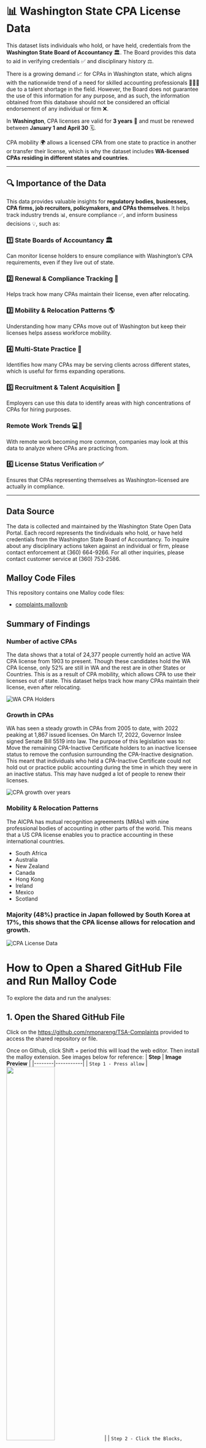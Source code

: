 # 📊 Washington State CPA License Data

This dataset lists individuals who hold, or have held, credentials from the **Washington State Board of Accountancy** 🏛️. The Board provides this data to aid in verifying credentials ✅ and disciplinary history ⚖️.

There is a growing demand 📈 for CPAs in Washington state, which aligns with the nationwide trend of a need for skilled accounting professionals 🧑‍💼💼 due to a talent shortage in the field. However, the Board does not guarantee the use of this information for any purpose, and as such, the information obtained from this database should not be considered an official endorsement of any individual or firm ❌.

In **Washington**, CPA licenses are valid for **3 years** 📅 and must be renewed between **January 1 and April 30** 🗓️.

CPA mobility 🌍 allows a licensed CPA from one state to practice in another or transfer their license, which is why the dataset includes **WA-licensed CPAs residing in different states and countries**.

---

## 🔍 Importance of the Data  

This data provides valuable insights for **regulatory bodies, businesses, CPA firms, job recruiters, policymakers, and CPAs themselves**. It helps track industry trends 📊, ensure compliance ✅, and inform business decisions 💡, such as:

### 1️⃣ **State Boards of Accountancy** 🏛️  
Can monitor license holders to ensure compliance with Washington’s CPA requirements, even if they live out of state.

### 2️⃣ **Renewal & Compliance Tracking** 🔄  
Helps track how many CPAs maintain their license, even after relocating.

### 3️⃣ **Mobility & Relocation Patterns** 🌎  
Understanding how many CPAs move out of Washington but keep their licenses helps assess workforce mobility.

### 4️⃣ **Multi-State Practice** 🏢  
Identifies how many CPAs may be serving clients across different states, which is useful for firms expanding operations.

### 5️⃣ **Recruitment & Talent Acquisition** 🎯  
Employers can use this data to identify areas with high concentrations of CPAs for hiring purposes.

### **Remote Work Trends** 💻🏡  
With remote work becoming more common, companies may look at this data to analyze where CPAs are practicing from.

### 6️⃣ **License Status Verification** ✅  
Ensures that CPAs representing themselves as Washington-licensed are actually in compliance.

---



## Data Source

The data is collected and maintained by the Washington State Open Data Portal. Each record represents the tindividuals who hold, or have held credentials from the Washington State Board of Accountancy. To inquire about any disciplinary actions taken against an individual or firm, please contact enforcement at (360) 664-9266. For all other inquiries, please contact customer service at (360) 753-2586.

## Malloy Code Files

This repository contains one Malloy code files:

- [complaints.malloynb](https://github.com/nmonareng/TSA-Complaints/blob/main/complaints.malloynb)



## Summary of Findings

### Number of active CPAs
The data shows that a total of 24,377 people currently hold an active WA CPA license from 1903 to present. Though these candidates hold the WA CPA license, only 52% are still in WA and the rest are in other States or Countries. This is as a result of CPA mobility, which allows CPA to use their licenses out of state. This dataset helps track how many CPAs maintain their license, even after relocating. 

![WA CPA Holders](https://github.com/nmonareng/CPAs-in-WA/blob/main/CPA1.png?raw=true)


### Growth in CPAs
WA has seen a steady growth in CPAs from 2005 to date, with 2022 peaking at 1,867 issued licenses. On March 17, 2022, Governor Inslee signed Senate Bill 5519 into law. The purpose of this legislation was to: Move the remaining CPA-Inactive Certificate holders to an inactive licensee status to remove the confusion surrounding the CPA-Inactive designation. This meant that individuals who held a CPA-Inactive Certificate could not hold out or practice public accounting during the time in which they were in an inactive status. This may have nudged a lot of people to renew their licenses.


![CPA growth over years](https://github.com/nmonareng/CPAs-in-WA/blob/main/CPA2.png?raw=true)


### Mobility & Relocation Patterns
The AICPA has mutual recognition agreements (MRAs) with nine professional bodies of accounting in other parts of the world. This means that a US CPA license enables you to practice accounting in these international countries. 
- South Africa
- Australia
- New Zealand
- Canada
- Hong Kong
- Ireland
- Mexico
- Scotland

### Majority (48%) practice in Japan followed by South Korea at 17%, this shows that the CPA license allows for relocation and growth. 

![CPA License Data](https://github.com/nmonareng/CPAs-in-WA/blob/main/CPA3.png?raw=true)


# How to Open a Shared GitHub File and Run Malloy Code
To explore the data and run the analyses:

## 1. Open the Shared GitHub File 

Click on the https://github.com/nmonareng/TSA-Complaints provided to access the shared repository or file. 

Once on Github, click Shift + period this will load the web editor. Then install the malloy extension. See images below for reference:
| **Step**   | **Image Preview** |
|--------|-----------|
| `Step 1 - Press allow` | <img src="step1.png" width="50%"> |
| `Step 2 - Click the Blocks, search for Malloy, install` | <img src="step2.png" width="50%"> |
| `Step 3 - Click Trust` | <img src="step3.png" width="50%"> |
| `Step 4 - Click a .malloynb file` | <img src="step4.png" width="50%"> |
| `Step 5 - Press Run` | <img src="step5.png" width="50%"> |


## License

This dataset is provided for educational and research purposes. The Github data files and codes have been generated by Nobuhle Lisa Monareng for Gonzaga University Graduate School of Business as part of the MSBA-622-01 Data Science for Business (Spring 2025) course. The [Washington State Accountancy Board](https://acb.wa.gov/) owns all licenses to this data. 


## Contact

For questions or more information, please contact the [Washington State Accountancy Board](https://acb.wa.gov/)

